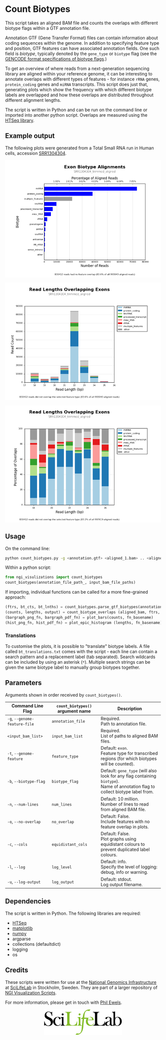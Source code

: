 # Count Biotypes

This script takes an aligned BAM file and counts the overlaps with
different biotype flags within a GTF annotation file.

Annotation GTF (Gene Transfer Format) files can contain information about
coding sequences within the genome. In addition to specifying feature type
and position, GTF features can have associated annotation fields. One such
field is *biotype*, typically denoted by the `gene_type` or `biotype` flag
(see the [GENCODE format specifications of biotype flags](http://www.gencodegenes.org/gencode_biotypes.html).)

To get an overview of where reads from a next-generation sequencing library
are aligned within your reference genome, it can be interesting to annotate
overlaps with different types of features - for instance `rRNA` genes,
`protein_coding` genes and `miRNA` transcripts. This script does just that,
generating plots which show the frequency with which different biotype labels
are overlapped and how these overlaps are distributed throughout different
alignment lengths.

The script is written in Python and can be run on the command line or imported into another python script. Overlaps are measured using the [HTSeq library](http://www-huber.embl.de/users/anders/HTSeq/).

## Example output
The following plots were generated from a Total Small RNA run in Human cells,
accession [SRR1304304](http://www.ncbi.nlm.nih.gov/sra/?term=SRR1304304).

![Biotype overlaps](../../examples/SRR1304304_trimmed_aligned_biotypeCounts.png)

![Biotype lengths](../../examples/SRR1304304_trimmed_aligned_biotypeLengths.png)

![Biotype length percentages](../../examples/SRR1304304_trimmed_aligned_biotypeLengthPercentages.png)


## Usage

On the command line:
```bash
python count_biotypes.py -g <annotation.gtf> <aligned_1.bam> .. <aligned_n.bam>
```

Within a python script:

```python
from ngi_visulizations import count_biotypes
count_biotypes(annotation_file_path_, input_bam_file_paths)
```

If importing, individual functions can be called for a more
fine-grained approach:

```python
(ftrs, bt_cts, bt_lnths) = count_biotypes.parse_gtf_biotypes(annotation_file_path)
(counts, lengths, output) = count_biotype_overlaps (aligned_bam, ftrs, bt_cts, bt_lnths)
(bargraph_png_fn, bargraph_pdf_fn) = plot_bars(counts, fn_basename)
(hist_png_fn, hist_pdf_fn) = plot_epic_histogram (lengths, fn_basename)
```

### Translations
To customise the plots, it is possible to "translate" biotype labels. A file
called `bt_translations.txt` comes with the script - each line can contain a
search pattern and a replacement label (tab separated). Search wildcards can be
included by using an asterisk (`*`). Multiple search strings can be given the
same biotype label to manually group biotypes together.

## Parameters

Arguments shown in order received by `count_biotypes()`.

Command Line Flag | `count_biotypes()` argument name | Description
----------------- | -------------------- | -----------
`-g`, `--genome-feature-file` | `annotation_file` | Required.<br>Path to annotation file.
`<input_bam_list>` | `input_bam_list` | Required.<br>List of paths to aligned BAM files.
`-t`, `--genome-feature` | `feature_type` | Default: `exon`.<br>Feature type for transcribed regions (for which biotypes will be counted).
`-b`, `--biotype-flag` | `biotype_flag` | Default: `gene_type` (will also look for any flag containing `biotype`).<br>Name of annotation flag to collect biotype label from.
`-n`, `--num-lines` | `num_lines` | Default: 10 million.<br>Number of lines to read from aligned BAM file.
`-o`, `--no-overlap` | `no_overlap` | Default: False.<br>Include features with no feature overlap in plots.
`-c`, `--cols` | `equidistant_cols` | Default: False.<br>Plot graphs using equidistant colours to prevent duplicated label colours.
`-l`, `--log` | `log_level` | Default: info.<br>Specify the level of logging: debug, info or warning.
`-u`, `--log-output` | `log_output` | Default: stdout.<br>Log output filename.

## Dependencies

The script is written in Python. The following libraries are required:

* [HTSeq](http://www-huber.embl.de/users/anders/HTSeq/)
* [matplotlib](http://matplotlib.org/)
* [numpy](http://www.numpy.org/)
* argparse
* collections (defaultdict)
* logging
* os

## Credits
These scripts were written for use at the
[National Genomics Infrastructure](https://portal.scilifelab.se/genomics/)
at [SciLifeLab](http://www.scilifelab.se/) in Stockholm, Sweden. They are
part of a larger repository of
[NGI Visualization Scripts](https://github.com/SciLifeLab/ngi_visualizations).

For more information, please get in touch with
[Phil Ewels](https://github.com/ewels).

<p align="center"><a href="http://www.scilifelab.se/" target="_blank"><img src="../../examples/SciLifeLab_logo.png" title="SciLifeLab"></a></p>
